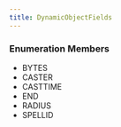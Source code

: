 ```yaml
---
title: DynamicObjectFields
---
```






### Enumeration Members
- BYTES
- CASTER
- CASTTIME
- END
- RADIUS
- SPELLID

